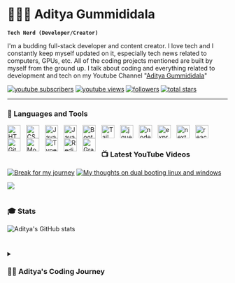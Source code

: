 # 👨🏻‍💻 Aditya Gummididala

**`Tech Nerd (Developer/Creator)`**

I'm a budding full-stack developer and content creator. I love tech and I constantly keep myself updated on it, especially tech news related to computers, GPUs, etc. All of the coding projects mentioned are built by myself from the ground up. I talk about coding and everything related to development and tech on my Youtube Channel "[Aditya Gummididala](https://www.youtube.com/channel/UCzhYMDkxp7fN8HSutUYhjTg)"

<p align="left">
      <a href="https://www.youtube.com/channel/UCzhYMDkxp7fN8HSutUYhjTg?sub_confirmation=1">
         <img alt="youtube subscribers" title="Subscribe to my YouTube channel" src="https://custom-icon-badges.demolab.com/youtube/channel/subscribers/UCzhYMDkxp7fN8HSutUYhjTg?color=%23E05D44&label=SUBSCRIBE&logo=video&logoColor=white&style=for-the-badge&labelColor=CE4630"/></a> 
      <a href="https://www.youtube.com/channel/UCzhYMDkxp7fN8HSutUYhjTg">
         <img alt="youtube views" title="YouTube views" src="https://custom-icon-badges.demolab.com/youtube/channel/views/UCzhYMDkxp7fN8HSutUYhjTg?color=%23E1AD0E&logo=eye&logoColor=white&style=for-the-badge&labelColor=C79600"/></a> 
      <a href="https://github.com/AdityaGummididala?tab=followers">
         <img alt="followers" title="Follow me on Github" src="https://custom-icon-badges.demolab.com/github/followers/AdityaGummididala?color=236ad3&labelColor=1155ba&style=for-the-badge&logo=person-add&label=Follow&logoColor=white"/></a>
      <a href="https://github.com/AdityaGummididala?tab=stars">
         <img alt="total stars" title="Total stars on GitHub" src="https://custom-icon-badges.demolab.com/github/stars/AdityaGummididala?color=55960c&style=for-the-badge&labelColor=488207&logo=star"/></a>
</p>

---

### 🧰 Languages and Tools

<img align="left" alt="HTMLT" width="30px" style="padding-right:10px;" src="https://cdn.jsdelivr.net/gh/devicons/devicon/icons/html5/html5-original.svg" />
<img align="left" alt="CSS" width="30px" style="padding-right:10px;" src="https://cdn.jsdelivr.net/gh/devicons/devicon/icons/css3/css3-original.svg" />
<img align="left" alt="JavaScript" width="30px" style="padding-right:10px;" src="https://cdn.jsdelivr.net/gh/devicons/devicon/icons/javascript/javascript-original.svg" />
<img align="left" alt="Java" width="30px" style="padding-right:10px;" src="https://cdn.jsdelivr.net/gh/devicons/devicon/icons/java/java-original.svg" />
<img align="left" alt="BootStrap" width="30px" style="padding-right:10px;" src="https://cdn.jsdelivr.net/gh/devicons/devicon/icons/bootstrap/bootstrap-original.svg" />
<img align="left" alt="Tailwind CSS" width="30px" style="padding-right:10px;" src="https://cdn.jsdelivr.net/gh/devicons/devicon/icons/tailwindcss/tailwindcss-original-wordmark.svg" />
<img align="left" alt="jquery" width="30px" style="padding-right:10px;" src="https://cdn.jsdelivr.net/gh/devicons/devicon/icons/jquery/jquery-original.svg" />
<img align="left" alt="node.js" width="30px" style="padding-right:10px;" src="https://cdn.jsdelivr.net/gh/devicons/devicon/icons/nodejs/nodejs-original.svg" />
<img align="left" alt="express.js" width="30px" style="padding-right:10px;" src="https://cdn.jsdelivr.net/gh/devicons/devicon/icons/express/express-original.svg" />
<img align="left" alt="next.js" width="30px" style="padding-right:10px;" src="https://cdn.jsdelivr.net/gh/devicons/devicon/icons/nextjs/nextjs-original-wordmark.svg" />
<img align="left" alt="react.js" width="30px" style="padding-right:10px;" src="https://cdn.jsdelivr.net/gh/devicons/devicon/icons/react/react-original.svg" />
<img align="left" alt="Github" width="30px" style="padding-right:10px;" src="https://cdn.jsdelivr.net/gh/devicons/devicon/icons/github/github-original.svg" />
<img align="left" alt="MongoDB" width="30px" style="padding-right:10px;" src="https://cdn.jsdelivr.net/gh/devicons/devicon/icons/mongodb/mongodb-original-wordmark.svg" />
<img align="left" alt="TypeScript" width="30px" style="padding-right:10px;" src="https://cdn.jsdelivr.net/gh/devicons/devicon/icons/typescript/typescript-original.svg" />
<img align="left" alt="Redis" width="30px" style="padding-right:10px;" src="https://cdn.jsdelivr.net/gh/devicons/devicon/icons/redis/redis-original.svg" />
<img align="left" alt="GraphQL" width="30px" style="padding-right:10px;" src="https://cdn.jsdelivr.net/gh/devicons/devicon/icons/graphql/graphql-plain.svg" />
<br />

#

### 📺 Latest YouTube Videos

<!-- BEGIN YOUTUBE-CARDS -->
[![Break for my journey](https://ytcards.vercel.app/?id=Ffk6PFm-xlE&title=Break+for+my+journey&timestamp=1660658364&background_color=%230d1117&title_color=%23ffffff&stats_color=%23dedede&width=250 "Break for my journey")](https://www.youtube.com/watch?v=Ffk6PFm-xlE)
[![My thoughts on dual booting linux and windows](https://ytcards.vercel.app/?id=F7y7Lk7iE2M&title=My+thoughts+on+dual+booting+linux+and+windows&timestamp=1658849002&background_color=%230d1117&title_color=%23ffffff&stats_color=%23dedede&width=250 "My thoughts on dual booting linux and windows")](https://www.youtube.com/watch?v=F7y7Lk7iE2M)
<!-- END YOUTUBE-CARDS -->

[<img src="https://custom-icon-badges.demolab.com/badge/-Subscribe%20For%20More-red?style=for-the-badge&logo=video&logoColor=white"/>](https://www.youtube.com/channel/UCzhYMDkxp7fN8HSutUYhjTg?sub_confirmation=1)

#

### 🎓 Stats
![Aditya's GitHub stats](https://github-readme-stats.vercel.app/api?username=AdityaGummididala&show_icons=true&theme=gruvbox_light)


#

<details>
 <summary><h3>👨‍💻 Aditya's Coding Journey</h3></summary>
 It all started when I was 8 and I saw my dad doing something on his computer I asked him what he was doing something he said I'm programming that was the first time I heard the word "programming" few years down the lane I got the interest in game development so I started with c# for a few days then caught up with other works. Again I started coding after my 12th grade started with c again and then started learning c++ in college. 
   